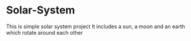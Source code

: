 # Solar-System
This is simple solar system project
It includes a sun, a moon and an earth which rotate around each other
